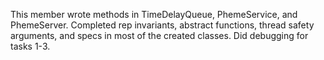 This member wrote methods in TimeDelayQueue, PhemeService, and PhemeServer.
Completed rep invariants, abstract functions, thread safety arguments, and specs in most of the created classes. 
Did debugging for tasks 1-3.